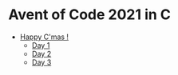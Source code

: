 # Avent of Code 2021 in C

- [Happy C'mas !](happy-C-mas)
  - [Day 1](happy-C-mas/day_01)
  - [Day 2](happy-C-mas/day_01)
  - [Day 3](happy-C-mas/day_01)
